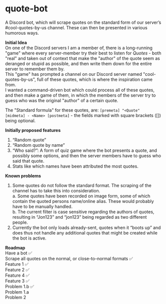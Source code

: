 # quote-bot
A Discord bot, which will scrape quotes on the standard form of our server’s #cool-quotes-by-us channel. These can then be presented in various humorous ways. 

**Initial Idea**  
On one of the Discord servers I am a member of, there is a long-running "game" where every server-member try their best to listen for *Quotes* - both "real" and taken out of 
context that make the "author" of the quote seem as deranged or stupid as possible, and then write them down for the entire server to remember them by.  
This "game" has prompted a channel on our Discord server named "cool-quotes-by-us", full of these quotes, which is where the inspiration came from.  
I wanted a command-driven bot which could process all of these quotes, and then make a game of them, in which the members of the server try to guess who was the original
"author" of a certain quote.  
  
The "Standard formula" for these quotes, are: `[premeta] "<Quote" [midmeta] - <Name> [postmeta]` - the fields marked with square brackets ([]) being optional.

**Initially proposed features**
1. “Random quote”
2. “Random quote by name”
3. “Who said?”: A form of quiz game where the bot presents a quote, and possibly some options, and then the server members have to guess who said that quote.
4. Stats like which names have been attributed the most quotes.

**Known problems**
1. Some quotes do not follow the standard format. The scraping of the channel has to take this into consideration.  
  a. Some quotes have been recorded on image form, some of which contain the quoted persons name/online alias. These would probably have to be manually handled.  
  b. The current filter is case sensitive regarding the authors of quotes, resulting in “Jon123” and “jon123” being regarded as two different people.  
2. Currently the bot only loads already-sent, quotes when it “boots up” and does thus not handle any additional quotes that might be created while the bot is active.  

**Roadmap**  
Have a bot ✅  
Scrape all quotes on the normal, or close-to-normal formats ✅  
Feature 1 ✅  
Feature 2 ✅  
Feature 4 ✅  
Feature 3 ✅  
Problem 1.b ✅  
Problem 1.a  
Problem 2  
